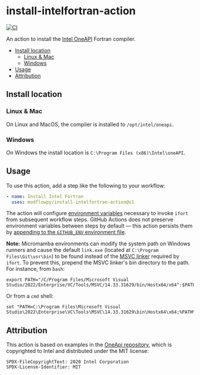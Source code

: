 # install-intelfortran-action

[![CI](https://github.com/modflowpy/install-intelfortran-action/actions/workflows/ci.yml/badge.svg?branch=main)](https://github.com/modflowpy/install-intelfortran-action/actions/workflows/ci.yml)

An action to install the [Intel OneAPI](https://www.intel.com/content/www/us/en/developer/tools/oneapi/fortran-compiler.html#gs.bksc2p) Fortran compiler.

<!-- START doctoc generated TOC please keep comment here to allow auto update -->
<!-- DON'T EDIT THIS SECTION, INSTEAD RE-RUN doctoc TO UPDATE -->


- [Install location](#install-location)
  - [Linux & Mac](#linux--mac)
  - [Windows](#windows)
- [Usage](#usage)
- [Attribution](#attribution)

<!-- END doctoc generated TOC please keep comment here to allow auto update -->

## Install location

### Linux & Mac

On Linux and MacOS, the compiler is installed to `/opt/intel/oneapi`.

### Windows

On Windows the install location is `C:\Program Files (x86)\Intel\oneAPI`.

## Usage

To use this action, add a step like the following to your workflow:

```yaml
- name: Install Intel Fortran
  uses: modflowpy/install-intelfortran-action@v1
```

The action will configure [environment variables](https://www.intel.com/content/www/us/en/develop/documentation/oneapi-programming-guide/top/oneapi-development-environment-setup.html) necessary to invoke `ifort` from subsequent workflow steps. GitHub Actions does not preserve environment variables between steps by default &mdash; this action persists them by [appending to the `GITHUB_ENV` environment file](https://docs.github.com/en/actions/using-workflows/workflow-commands-for-github-actions#setting-an-environment-variable).

**Note:** Micromamba environments can modify the system path on Windows runners and cause the default `link.exe` (located at `C:\Program Files\Git\usr\bin`) to be found instead of the [MSVC linker](https://docs.microsoft.com/en-us/cpp/build/reference/linking?view=msvc-170) required by `ifort`. To prevent this, prepend the MSVC linker's bin directory to the path. For instance, from `bash`:

```shell
export PATH="/C/Program Files/Microsoft Visual Studio/2022/Enterprise/VC/Tools/MSVC/14.33.31629/bin/Hostx64/x64":$PATH
```

Or from a `cmd` shell:

```
set "PATH=C:\Program Files\Microsoft Visual Studio\2022\Enterprise\VC\Tools\MSVC\14.33.31629\bin\Hostx64\x64;%PATH%"
```

## Attribution

This action is based on examples in the [OneApi repository](https://github.com/oneapi-src/oneapi-ci), which is copyrighted to Intel and distributed under the MIT license:

```
SPDX-FileCopyrightText: 2020 Intel Corporation
SPDX-License-Identifier: MIT
```
